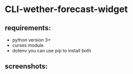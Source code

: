 # CLI-wether-forecast-widget

## requirements:

- python version 3+
- curses module
- dotenv
you can use pip to install both

## screenshots:

